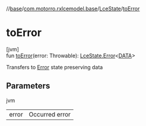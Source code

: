 //[base](../../../index.md)/[com.motorro.rxlcemodel.base](../index.md)/[LceState](index.md)/[toError](to-error.md)

# toError

[jvm]\
fun [toError](to-error.md)(error: Throwable): [LceState.Error](-error/index.md)&lt;[DATA](index.md)&gt;

Transfers to [Error](-error/index.md) state preserving data

## Parameters

jvm

| | |
|---|---|
| error | Occurred error |

